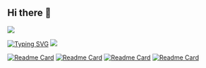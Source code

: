 ## Hi there 👋

<!--
**hanit3/hanit3** is a ✨ _special_ ✨ repository because its `README.md` (this file) appears on your GitHub profile.

Here are some ideas to get you started:

- 🔭 I’m currently working on ...
- 🌱 I’m currently learning ...
- 👯 I’m looking to collaborate on ...
- 🤔 I’m looking for help with ...
- 💬 Ask me about ...
- 📫 How to reach me: ...
- 😄 Pronouns: ...
- ⚡ Fun fact: ...
-->

<img src="https://capsule-render.vercel.app/api?type=venom&height=300&color=gradient&text=Hanit's%20World!&fontColor=000000&animation=fadeIn&textBg=false" />

[![Typing SVG](https://readme-typing-svg.demolab.com?font=Fira+Code&pause=1000&color=6A9200&center=true&vCenter=true&width=435&lines=Languages)](https://git.io/typing-svg)
<img src="https://img.shields.io/badge/react-20232a.svg?style=for-the-badge&logo=react&logoColor=61DAFB" />

[![Readme Card](https://github-readme-stats.vercel.app/api/pin/?username=hanit3&repo=NoName-Securities)](https://github.com/hanit3/NoName-Securities)
[![Readme Card](https://github-readme-stats.vercel.app/api/pin/?username=hanit3&repo=NoName_Scenario3_Mobile_Ransom)](https://github.com/hanit3/NoName_Scenario3_Mobile_Ransom)
[![Readme Card](https://github-readme-stats.vercel.app/api/pin/?username=hanit3&repo=BikeMate)](https://github.com/hanit3/BikeMate)
[![Readme Card](https://github-readme-stats.vercel.app/api/pin/?username=hanit3&repo=QUOTKA_FINAL)](https://github.com/hanit3/QUOTKA_FINAL)

